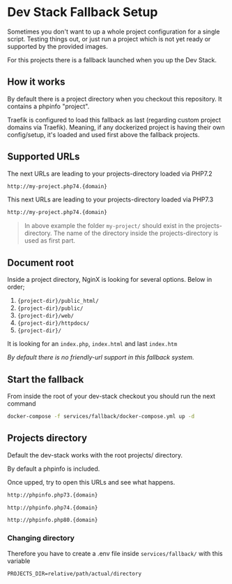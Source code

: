 # Dev Stack Fallback Setup

Sometimes you don't want to up a whole project configuration for a single script. Testing things out, or just run a project which is not yet ready or supported by the provided images.

For this projects there is a fallback launched when you up the Dev Stack.

## How it works

By default there is a project directory when you checkout this repository. It contains a phpinfo "project".

Traefik is configured to load this fallback as last (regarding custom project domains via Traefik). Meaning, if any dockerized project is having their own config/setup, it's loaded and used first above the fallback projects.

## Supported URLs

The next URLs are leading to your projects-directory loaded via PHP7.2

```bash
http://my-project.php74.{domain}
```

This next URLs are leading to your projects-directory loaded via PHP7.3

```bash
http://my-project.php74.{domain}
```

> In above example the folder `my-project/` should exist in the projects-directory. The name of the directory inside the projects-directory is used as first part.

## Document root

Inside a project directory, NginX is looking for several options. Below in order;

1. `{project-dir}/public_html/`
2. `{project-dir}/public/`
3. `{project-dir}/web/`
4. `{project-dir}/httpdocs/`
5. `{project-dir}/`

It is looking for an `index.php`, `index.html` and last `index.htm`

_By default there is no friendly-url support in this fallback system._

## Start the fallback

From inside the root of your dev-stack checkout you should run the next command

```bash
docker-compose -f services/fallback/docker-compose.yml up -d
```

## Projects directory

Default the dev-stack works with the root projects/ directory.

By default a phpinfo is included.

Once upped, try to open this URLs and see what happens.

```bash
http://phpinfo.php73.{domain}

http://phpinfo.php74.{domain}

http://phpinfo.php80.{domain}
```

### Changing directory

Therefore you have to create a .env file inside `services/fallback/` with this variable

```dotenv
PROJECTS_DIR=relative/path/actual/directory
```
